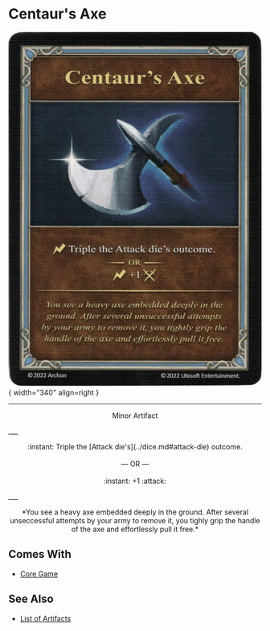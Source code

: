 # Centaur's Axe

![Centaur's Axe](../assets/artifacts_minor-centaurs_axe.webp){ width="340" align=right }
___
<p style="text-align: center;" markdown>Minor Artifact</p>
___
<p style="text-align: center;" markdown>:instant: Triple the [Attack die's](../dice.md#attack-die) outcome.<br><br>— OR —<br><br>:instant: +1 :attack:</p>
___
<p style="text-align: center;" markdown>*You see a heavy axe embedded deeply in the ground. After several unseccessful attempts by your army to remove it, you tighly grip the handle of the axe and effortlessly pull it free.*</p>


## Comes With

- [Core Game](../content.md)


## See Also

- [List of Artifacts](../artifacts.md)
